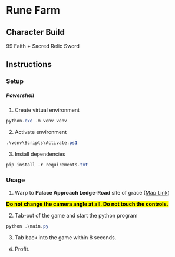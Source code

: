 # Rune Farm

## Character Build

99 Faith + Sacred Relic Sword

## Instructions

### Setup

##### Powershell

1. Create virtual environment

```powershell
python.exe -m venv venv
```

2. Activate environment

```powershell
.\venv\Scripts\Activate.ps1
```

3. Install dependencies

```powershell
pip install -r requirements.txt
```

### Usage

1. Warp to **Palace Approach Ledge-Road** site of grace ([Map Link](https://eldenring.wiki.fextralife.com/Interactive+Map?id=4614&lat=-184.901562&lng=154.502017&code=mapB))

**<mark>Do not change the camera angle at all. Do not touch the controls.</mark>**

2. Tab-out of the game and start the python program

```powershell
python .\main.py
```

3. Tab back into the game within 8 seconds.

4. Profit.
